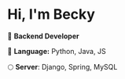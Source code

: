 # Hi, I'm Becky
📂 __Backend Developer__

:crescent_moon: __Language:__ Python, Java, JS

🌕 __Server__: Django, Spring, MySQL


